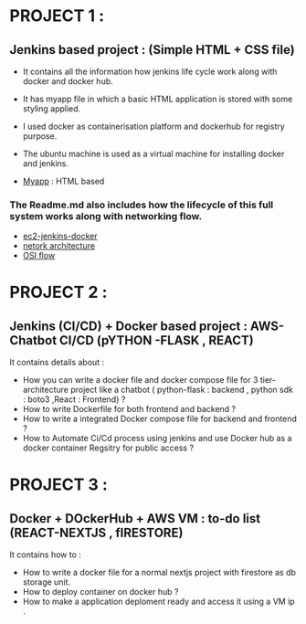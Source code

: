 # PROJECT 1 : 

## Jenkins based project :  (Simple HTML + CSS  file) 

- It contains all the information how jenkins life cycle work along with docker and docker hub.
- It has myapp file in which a basic HTML application is stored with some styling applied.
- I used docker as containerisation platform and dockerhub for registry purpose.
- The ubuntu machine is used as a virtual machine for installing docker and jenkins.

- [Myapp](https://github.com/kashishver-ma/Cloud-learnings/tree/main/myapp) : HTML based

### The Readme.md also includes how the lifecycle of this full system works along with networking flow.
- [ec2-jenkins-docker](https://github.com/kashishver-ma/Cloud-learnings/blob/main/myapp/ec2-jenkins-docker-guide.md)
- [netork architecture](https://github.com/kashishver-ma/Cloud-learnings/blob/main/myapp/ec2-traffic-flow-guide.md)
- [OSI flow](https://github.com/kashishver-ma/Cloud-learnings/blob/main/myapp/osi-model-ec2-jenkins-docker.md)


# PROJECT 2 :

## Jenkins (CI/CD) + Docker  based project :  AWS-Chatbot CI/CD (pYTHON -FLASK , REACT)

It contains details about  :
- How you can write a docker file and docker compose file for 3 tier- architecture project like a chatbot ( python-flask : backend , python sdk : boto3  ,React : Frontend) ? 
- How to write Dockerfile for both frontend and backend ?
- How to write a integrated Docker compose file for backend and frontend ?
- How to Automate Ci/Cd process using jenkins and use Docker hub as a docker container Regsitry for public access ?

# PROJECT 3 :

## Docker + DOckerHub + AWS VM : to-do list  (REACT-NEXTJS , fIRESTORE)

It contains how to :

- How to write a docker file for a normal nextjs project with firestore as db storage unit.
- How to deploy container on docker hub ? 
- How to make a application deploment ready and access it using a VM ip .





